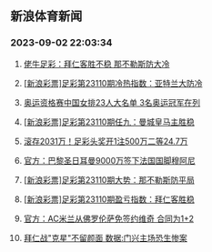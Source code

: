 ## 新浪体育新闻 
### 2023-09-02 22:03:34

1. [佬牛足彩：拜仁客胜不稳 那不勒斯防大冷](https://sports.sina.com.cn/l/2023-09-02/doc-imzkhpun2208664.shtml)

2. [[新浪彩票]足彩第23110期冷热指数：亚特兰大防冷](https://sports.sina.com.cn/l/2023-09-02/doc-imzkhinn6993540.shtml)

3. [奥运资格赛中国女排23人大名单 3名奥运冠军在列](https://sports.sina.com.cn/others/volleyball/2023-09-02/doc-imzkhpuq5014263.shtml)

4. [[新浪彩票]足彩第23110期任九：曼城皇马主胜稳](https://sports.sina.com.cn/l/2023-09-02/doc-imzkhinu1892043.shtml)

5. [滚存2031万！足彩头奖开1注500万二等24.7万](https://sports.sina.com.cn/l/2023-09-02/doc-imzkhinq2315598.shtml)

6. [官方：巴黎圣日耳曼9000万签下法国国脚穆阿尼](https://sports.sina.com.cn/global/france/2023-09-02/doc-imzkhinu1899452.shtml)

7. [[新浪彩票]足彩第23110期大势：那不勒斯防平局](https://sports.sina.com.cn/l/2023-09-02/doc-imzkhinu1891810.shtml)

8. [[新浪彩票]足彩第23110期盈亏指数：拜仁客胜稳](https://sports.sina.com.cn/l/2023-09-02/doc-imzkhins5115314.shtml)

9. [官方：AC米兰从佛罗伦萨免签约维奇 合同为1+2](https://sports.sina.com.cn/g/seriea/2023-09-02/doc-imzkhinu1900499.shtml)

10. [拜仁战"克星"不留颜面 数据:门兴主场恐生惨案](https://sports.sina.com.cn/l/2023-09-02/doc-imzkhinq2314796.shtml)

